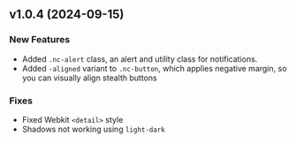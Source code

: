 
## v1.0.4 (2024-09-15)

### New Features

- Added `.nc-alert` class, an alert and utility class for notifications.
- Added `-aligned` variant to `.nc-button`, which applies negative margin, so you can visually align stealth buttons

### Fixes

- Fixed Webkit `<detail>` style
- Shadows not working using `light-dark`
